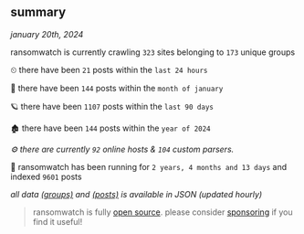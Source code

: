 
## summary
_january 20th, 2024_

ransomwatch is currently crawling `323` sites belonging to `173` unique groups

⏲ there have been `21` posts within the `last 24 hours`

🦈 there have been `144` posts within the `month of january`

🪐 there have been `1107` posts within the `last 90 days`

🏚 there have been `144` posts within the `year of 2024`

_⚙️ there are currently `92` online hosts & `104` custom parsers._

🦕 ransomwatch has been running for `2 years, 4 months and 13 days` and indexed `9601` posts

_all data  [(groups)](http://ransomwhat.telemetry.ltd/groups) and [(posts)](http://ransomwhat.telemetry.ltd/posts) is available in JSON (updated hourly)_

> ransomwatch is fully [open source](https://github.com/joshhighet/ransomwatch#ransomwatch--). please consider [sponsoring](https://github.com/sponsors/joshhighet) if you find it useful!
